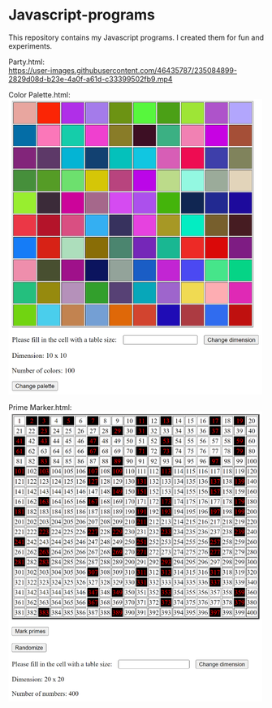 # Javascript-programs
This repository contains my Javascript programs. I created them for fun and experiments.

Party.html:
<br>
https://user-images.githubusercontent.com/46435787/235084899-2829d08d-b23e-4a0f-a61d-c33399502fb9.mp4

Color Palette.html:
<br>
<img src="sample 1.png" width=500>

Prime Marker.html:
<br>
<img src="sample 2.png" width=500>
